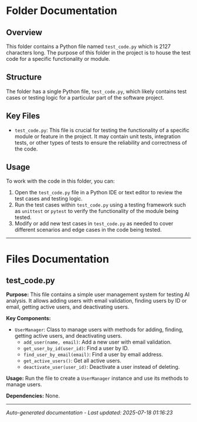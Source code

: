 # Folder Documentation

## Overview
This folder contains a Python file named `test_code.py` which is 2127 characters long. The purpose of this folder in the project is to house the test code for a specific functionality or module.

## Structure
The folder has a single Python file, `test_code.py`, which likely contains test cases or testing logic for a particular part of the software project.

## Key Files
- `test_code.py`: This file is crucial for testing the functionality of a specific module or feature in the project. It may contain unit tests, integration tests, or other types of tests to ensure the reliability and correctness of the code.

## Usage
To work with the code in this folder, you can:
1. Open the `test_code.py` file in a Python IDE or text editor to review the test cases and testing logic.
2. Run the test cases within `test_code.py` using a testing framework such as `unittest` or `pytest` to verify the functionality of the module being tested.
3. Modify or add new test cases in `test_code.py` as needed to cover different scenarios and edge cases in the code being tested.

---

# Files Documentation

## test_code.py

**Purpose:** This file contains a simple user management system for testing AI analysis. It allows adding users with email validation, finding users by ID or email, getting active users, and deactivating users.

**Key Components:**
- `UserManager`: Class to manage users with methods for adding, finding, getting active users, and deactivating users.
  - `add_user(name, email)`: Add a new user with email validation.
  - `get_user_by_id(user_id)`: Find a user by ID.
  - `find_user_by_email(email)`: Find a user by email address.
  - `get_active_users()`: Get all active users.
  - `deactivate_user(user_id)`: Deactivate a user instead of deleting.

**Usage:** Run the file to create a `UserManager` instance and use its methods to manage users.

**Dependencies:** None.

---
*Auto-generated documentation - Last updated: 2025-07-18 01:16:23*
